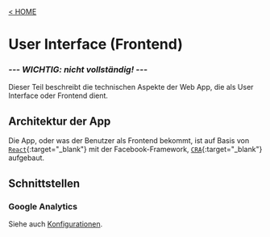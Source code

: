 [&lt; HOME](/)

# User Interface (Frontend)

### ***--- WICHTIG: nicht vollständig! ---*** ###

Dieser Teil beschreibt die technischen Aspekte der Web App, die als User Interface oder Frontend dient.

## Architektur der App

Die App, oder was der Benutzer als Frontend bekommt, ist auf Basis von [`React`][1]{:target="_blank"}
mit der Facebook-Framework, [`CRA`][2]{:target="_blank"} aufgebaut.

## Schnittstellen

### Google Analytics

Siehe auch [Konfigurationen](/konfig/).


[1]: https://reactjs.org
[2]: https://create-react-app.dev
